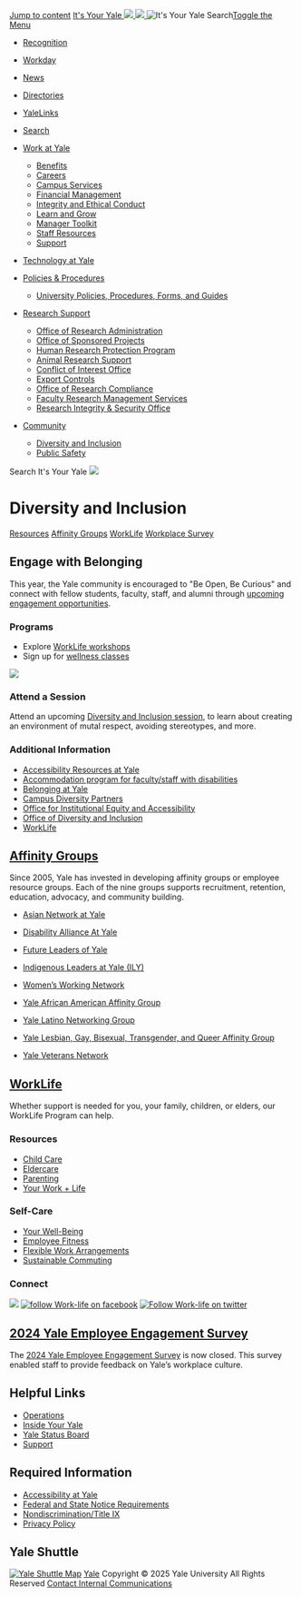 [Jump to content](https://your.yale.edu/community/<#content>)
[ It's Your Yale ![](https://your.yale.edu/sites/all/themes/youryale/images/build/logo.png) ![](https://your.yale.edu/sites/all/themes/youryale/images/build/logo-mobile.png) ](https://your.yale.edu/community/</> "It's Your Yale")
![It's Your Yale](https://your.yale.edu/sites/all/themes/youryale/images/build/logo-2x.png)
Search[Toggle the Menu](https://your.yale.edu/community/<#>)
  * [Recognition](https://your.yale.edu/community/<https:/your.yale.edu/node/60157> "Recognition")
  * [Workday](https://your.yale.edu/community/<https:/www.myworkday.com/yale> "Workday")
  * [News](https://your.yale.edu/community/<http:/news.yale.edu/> "News")
  * [Directories](https://your.yale.edu/community/<https:/directory.yale.edu/>)
  * [YaleLinks](https://your.yale.edu/community/</yale-links>)
  * [Search](https://your.yale.edu/community/</search/node>)


  * [Work at Yale](https://your.yale.edu/community/</work-yale>)
    * [Benefits](https://your.yale.edu/community/</work-yale/benefits> "Benefits")
    * [Careers](https://your.yale.edu/community/</work-yale/careers>)
    * [Campus Services](https://your.yale.edu/community/</work-yale/campus-services>)
    * [Financial Management](https://your.yale.edu/community/</work-yale/financial-management>)
    * [Integrity and Ethical Conduct](https://your.yale.edu/community/</work-yale/supporting-yales-culture-integrity-and-ethical-conduct>)
    * [Learn and Grow](https://your.yale.edu/community/</work-yale/learn-grow>)
    * [Manager Toolkit](https://your.yale.edu/community/</work-yale/manager-toolkit>)
    * [Staff Resources](https://your.yale.edu/community/</work-yale/staff-resources>)
    * [Support](https://your.yale.edu/community/</work-yale/support>)
  * [Technology at Yale](https://your.yale.edu/community/</technology>)
  * [Policies & Procedures](https://your.yale.edu/community/</policies-procedures>)
    * [University Policies, Procedures, Forms, and Guides](https://your.yale.edu/community/</university-policies-procedures-forms-and-guides>)
  * [Research Support](https://your.yale.edu/community/</research-support>)
    * [Office of Research Administration](https://your.yale.edu/community/</research-support/office-research-administration>)
    * [Office of Sponsored Projects](https://your.yale.edu/community/</research-support/office-sponsored-projects>)
    * [Human Research Protection Program](https://your.yale.edu/community/</research-support/human-research-protection-program> "Human Research")
    * [Animal Research Support](https://your.yale.edu/community/</research-support/animal-research-support> "Animal Research")
    * [Conflict of Interest Office](https://your.yale.edu/community/</research-support/conflict-interest-office>)
    * [Export Controls](https://your.yale.edu/community/</research-support/export-controls>)
    * [Office of Research Compliance](https://your.yale.edu/community/</research-support/office-research-compliance>)
    * [Faculty Research Management Services](https://your.yale.edu/community/</research-support/faculty-research-management-services>)
    * [Research Integrity & Security Office](https://your.yale.edu/community/</research-support/research-integrity-security-office>)
  * [Community](https://your.yale.edu/community/</community>)
    * [Diversity and Inclusion](https://your.yale.edu/community/</community/diversity-and-inclusion>)
    * [Public Safety](https://your.yale.edu/community/</community/public-safety>)


Search It's Your Yale 
![](https://your.yale.edu/sites/default/files/landingpage_fall2020_diversity.jpg)
# Diversity and Inclusion
[Resources](https://your.yale.edu/community/<https:/your.yale.edu/community/diversity-and-inclusion#resources>) [Affinity Groups](https://your.yale.edu/community/<https:/your.yale.edu/community/diversity-and-inclusion#Affinity>) [WorkLife](https://your.yale.edu/community/<https:/your.yale.edu/community/diversity-and-inclusion#Worklife>) [Workplace Survey](https://your.yale.edu/community/<https:/your.yale.edu/community/diversity-and-inclusion#WPS>)
## Engage with Belonging
This year, the Yale community is encouraged to "Be Open, Be Curious" and connect with fellow students, faculty, staff, and alumni through [upcoming engagement opportunities](https://your.yale.edu/community/<https:/belong.yale.edu/engagement-opportunities>).
### Programs
  * Explore [WorkLife workshops](https://your.yale.edu/community/<https:/www.myworkday.com/yale/learning>)
  * Sign up for [wellness classes](https://your.yale.edu/community/<https:/www.myworkday.com/yale/learning>)


![](https://your.yale.edu/sites/default/files/images/community/riseandshine_sm.jpg)
### Attend a Session
Attend an upcoming [Diversity and Inclusion session](https://your.yale.edu/community/<https:/www.myworkday.com/yale/learning>), to learn about creating an environment of mutal respect, avoiding stereotypes, and more.
### Additional Information
  * [Accessibility Resources at Yale](https://your.yale.edu/community/<https:/accessibility.yale.edu>)
  * [Accommodation program for faculty/staff with disabilities](https://your.yale.edu/community/<https:/equalopportunity.yale.edu/accommodation-program-faculty-and-staff>)
  * [Belonging at Yale](https://your.yale.edu/community/<https:/belong.yale.edu>)
  * [Campus Diversity Partners](https://your.yale.edu/community/</community/diversity-and-inclusion/campus-diversity-partners>)
  * [Office for Institutional Equity and Accessibility ](https://your.yale.edu/community/<https:/equalopportunity.yale.edu>)
  * [Office of Diversity and Inclusion](https://your.yale.edu/community/</community/diversity-and-inclusion/office-diversity-and-inclusion>)
  * [WorkLife](https://your.yale.edu/community/</work-yale/benefits/your-work-life>)


## [Affinity Groups](https://your.yale.edu/community/<https:/your.yale.edu/community/diversity-inclusion/affinity-groups>)
Since 2005, Yale has invested in developing affinity groups or employee resource groups. Each of the nine groups supports recruitment, retention, education, advocacy, and community building.
  * [Asian Network at Yale](https://your.yale.edu/community/<https:/asiannetwork.yale.edu/>)
  * [Disability Alliance At Yale](https://your.yale.edu/community/<https:/day.yale.edu/>)
  * [Future Leaders of Yale](https://your.yale.edu/community/<https:/fly.yale.edu/>)


  * [Indigenous Leaders at Yale (ILY)](https://your.yale.edu/community/<https:/indigenous.yale.edu>)
  * [Women’s Working Network](https://your.yale.edu/community/<https:/wwn.yale.edu/>)
  * [Yale African American Affinity Group](https://your.yale.edu/community/<https:/yaaa.yale.edu/>)


  * [Yale Latino Networking Group](https://your.yale.edu/community/<https:/ylng.yale.edu/>)
  * [Yale Lesbian, Gay, Bisexual, Transgender, and Queer Affinity Group](https://your.yale.edu/community/<https:/lgbtqaffinity.yale.edu/>)
  * [Yale Veterans Network](https://your.yale.edu/community/<https:/yvn.yale.edu/>)


## [WorkLife](https://your.yale.edu/community/<https:/your.yale.edu/work-yale/benefits/your-work-life>)
Whether support is needed for you, your family, children, or elders, our WorkLife Program can help.
### Resources
  * [Child Care](https://your.yale.edu/community/</work-yale/benefits/your-work-life/childcare>)
  * [Eldercare](https://your.yale.edu/community/</work-yale/benefits/your-work-life/eldercare>)
  * [Parenting](https://your.yale.edu/community/</work-yale/benefits/your-work-life/parenting>)
  * [Your Work + Life](https://your.yale.edu/community/</work-yale/benefits/your-work-life>)


### Self-Care
  * [Your Well-Being](https://your.yale.edu/community/</work-yale/benefits/your-well-being>)
  * [Employee Fitness](https://your.yale.edu/community/<https:/sportsandrecreation.yale.edu/payne-whitney-gym/membership>)
  * [Flexible Work Arrangements](https://your.yale.edu/community/</work-yale/benefits/worklife-and-childcare/flexible-work-arrangements>)
  * [Sustainable Commuting](https://your.yale.edu/community/<https:/sustainability.yale.edu/take-action/commuting-sustainably>)


### Connect
![](https://your.yale.edu/sites/default/files/images/community/worklife-thumbnail.jpg)
[![follow Work-life on facebook](https://your.yale.edu/sites/default/files/resize/images/fb-logo-35x35.jpg)](https://your.yale.edu/community/<https:/www.facebook.com/YaleWorkLife/>) [![Follow Work-life on twitter](https://your.yale.edu/sites/default/files/images/twitterlogo-35x35.png)](https://your.yale.edu/community/<https:/twitter.com/YaleWorkLife>)
## [2024 Yale Employee Engagement Survey](https://your.yale.edu/community/<https:/your.yale.edu/community/diversity-and-inclusion/office-diversity-and-inclusion/employee-engagement-survey>)
The [2024 Yale Employee Engagement Survey](https://your.yale.edu/community/</community/diversity-and-inclusion/office-diversity-and-inclusion/employee-engagement-survey>) is now closed. This survey enabled staff to provide feedback on Yale’s workplace culture.
## Helpful Links
  * [Operations](https://your.yale.edu/community/</operations>)
  * [Inside Your Yale](https://your.yale.edu/community/<https:/yaleedu.sharepoint.com/sites/inside-your-yale>)
  * [Yale Status Board](https://your.yale.edu/community/<https:/statusboard.apps.yale.edu/>)
  * [Support](https://your.yale.edu/community/</work-yale/support>)


## Required Information
  * [Accessibility at Yale](https://your.yale.edu/community/<https:/usability.yale.edu/web-accessibility/accessibility-yale>)
  * [Federal and State Notice Requirements](https://your.yale.edu/community/</federal-and-state-notice-requirements>)
  * [Nondiscrimination/Title IX](https://your.yale.edu/community/<https:/www.yale.edu/nondiscrimination>)
  * [Privacy Policy](https://your.yale.edu/community/<https:/www.yale.edu/privacy-policy>)


## Yale Shuttle
[![Yale Shuttle Map](https://your.yale.edu/sites/default/files/images/shuttle-routes-web.png)](https://your.yale.edu/community/</work-yale/campus-services/yale-transit/shuttle>)
[Yale](https://your.yale.edu/community/<http:/www.yale.edu>)
Copyright © 2025 Yale University All Rights Reserved [Contact Internal Communications](https://your.yale.edu/community/</contact-us>)
